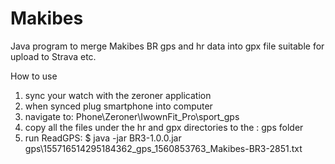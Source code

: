 # Makibes

Java program to merge Makibes BR gps and hr data into gpx file suitable for upload to Strava etc.

How to use
1. sync your watch with the zeroner application
2. when synced plug smartphone into computer
3. navigate to: Phone\Zeroner\IwownFit_Pro\sport_gps
4. copy all the files under the hr and gpx directories to the : gps folder
5. run ReadGPS: 
$ java -jar BR3-1.0.0.jar
gps\155716514295184362_gps_1560853763_Makibes-BR3-2851.txt

